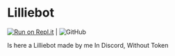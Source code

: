 # Lilliebot
[![Run on Repl.it](https://repl.it/badge/github/WilloIzCitron/Lilliebot)](https://repl.it/github/WilloIzCitron/Lilliebot) | ![GitHub](https://img.shields.io/github/license/WilloIzCitron/LillieBot?label=Lilliebot%20License&style=flat-square)

Is here a Lilliebot made by me In Discord, Without Token

